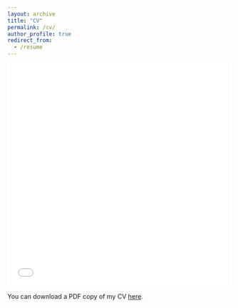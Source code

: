 ```yaml
---
layout: archive
title: "CV"
permalink: /cv/
author_profile: true
redirect_from:
  - /resume
---
```


<iframe src="/files/CV/CV_Alireza_Ghafarollahi.pdf" width="100%" height="500" frameborder="no" border="0" marginwidth="0" marginheight="0"></iframe>

You can download a PDF copy of my CV [here](/files/CV/CV_Alireza_Ghafarollahi.pdf).
